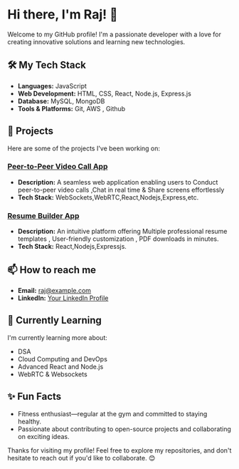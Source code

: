 # Hi there, I'm Raj! 👋


Welcome to my GitHub profile! I'm a passionate developer with a love for creating innovative solutions and learning new technologies.

## 🛠️ My Tech Stack
- **Languages:** JavaScript
- **Web Development:** HTML, CSS, React, Node.js, Express.js
- **Database:** MySQL, MongoDB
- **Tools & Platforms:** Git, AWS , Github

## 🚀 Projects
Here are some of the projects I've been working on:

### [Peer-to-Peer Video Call App](https://github.com/rajzzz10/VideoCall)
- **Description:** A seamless web application enabling users to Conduct peer-to-peer video calls ,Chat in real time & Share screens effortlessly
- **Tech Stack:** WebSockets,WebRTC,React,Nodejs,Express,etc.

### [Resume Builder App](https://github.com/rajzzz10/resumebuilder)
- **Description:** An intuitive platform offering Multiple professional resume templates , User-friendly customization , PDF downloads in minutes.
- **Tech Stack:** React,Nodejs,Expressjs.


## 📫 How to reach me
- **Email:** [raj@example.com](mailto:rajkumarmohanty949@gmail.com)
- **LinkedIn:** [Your LinkedIn Profile]([https://www.linkedin.com/in/rajzzz10/](https://in.linkedin.com/in/raj-kumar-mohanty-8472612b9?trk=people-guest_people_search-card))

## 🌱 Currently Learning
I'm currently learning more about:
- DSA
- Cloud Computing and DevOps
- Advanced React and Node.js
- WebRTC & Websockets

## ✨ Fun Facts
- Fitness enthusiast—regular at the gym and committed to staying healthy.
- Passionate about contributing to open-source projects and collaborating on exciting ideas.

Thanks for visiting my profile! Feel free to explore my repositories, and don't hesitate to reach out if you'd like to collaborate. 😊
